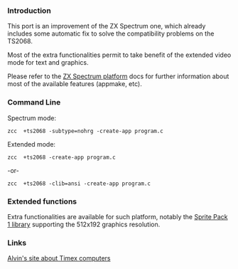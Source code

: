 ### Introduction

This port is an improvement of the ZX Spectrum one, which already includes some automatic fix to solve the compatibility problems on the TS2068.

Most of the extra functionalities permit to take benefit of the extended video mode for text and graphics.

Please refer to the [ZX Spectrum platform](platform/zx) docs for further information about most of the available features (appmake, etc).



### Command Line

Spectrum mode:

    zcc  +ts2068 -subtype=nohrg -create-app program.c

Extended mode:

    zcc  +ts2068 -create-app program.c

-or-

    zcc  +ts2068 -clib=ansi -create-app program.c

### Extended functions

Extra functionalities are available for such platform, notably the [Sprite Pack 1 library](library/sprites/sp1) supporting the 512x192 graphics resolution.


### Links

[Alvin's site about Timex computers](http://www.geocities.com/aralbrec/)
